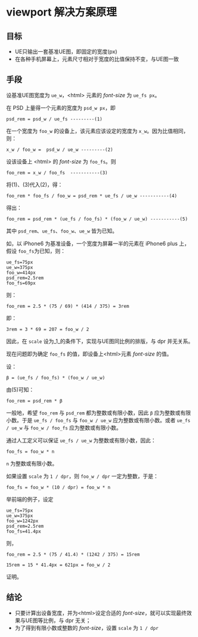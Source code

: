 # viewport 解决方案原理

## 目标

 - UE只输出一套基准UE图，即固定的宽度(px)
 - 在各种手机屏幕上，元素尺寸相对于宽度的比值保持不变，与UE图一致

## 手段

设基准UE图宽度为 `ue_w`，\<html\> 元素的 _font-size_ 为 `ue_fs px`。

在 PSD 上量得一个元素的宽度为 `psd_w px`，即 

    psd_rem = psd_w / ue_fs ---------(1)

在一个宽度为 `foo_w` 的设备上，该元素应该设定的宽度为 `x_w`。因为比值相同，则：

    x_w / foo_w =  psd_w / ue_w ---------(2)

设该设备上 \<html\> 的 _font-size_ 为 `foo_fs`。则

    foo_rem = x_w / foo_fs  -----------(3)

将(1)、(3)代入(2)，得：

    foo_rem * foo_fs / foo_w = psd_rem * ue_fs / ue_w -----------(4)
得出：

    foo_rem = psd_rem * (ue_fs / foo_fs) * (foo_w / ue_w) -----------(5)

其中 `psd_rem`、`ue_fs`、`foo_w`、`ue_w` 皆为已知。

如，以 iPhone6 为基准设备，一个宽度为屏幕一半的元素在 iPhone6 plus 上，假设 `foo_fs`为已知，则：
    
    ue_fs=75px
    ue_w=375px
    foo_w=414px
    psd_rem=2.5rem
    foo_fs=69px

则：

    foo_rem = 2.5 * (75 / 69) * (414 / 375) = 3rem
即：
    
    3rem = 3 * 69 = 207 = foo_w / 2

因此，在 `scale` 设为_1_的条件下，实现与UE图同比例的排版，与 dpr 并无关系。

现在问题即为确定 `foo_fs` 的值，即设备上\<html\>元素 _font-size_ 的值。

设：

    β = (ue_fs / foo_fs) * (foo_w / ue_w)

由(5)可知：

    foo_rem = psd_rem * β

一般地，希望 `foo_rem` 与 `psd_rem` 都为整数或有限小数，因此 `β` 应为整数或有限小数。于是 `ue_fs / foo_fs` 与 `foo_w / ue_w` 应为整数或有限小数。或者 `ue_fs / ue_w` 与 `foo_w / foo_fs` 应为整数或有限小数。

通过人工定义可以保证 `ue_fs / ue_w` 为整数或有限小数，因此：

    foo_fs = foo_w * n

`n` 为整数或有限小数。

如果设置 `scale` 为 `1 / dpr`，则 `foo_w / dpr`  一定为整数，于是：

    foo_fs = foo_w * (10 / dpr) = foo_w * n

举前端的例子，设定
    
    ue_fs=75px
    ue_w=375px
    foo_w=1242px
    psd_rem=2.5rem
    foo_fs=41.4px

则，

    foo_rem = 2.5 * (75 / 41.4) * (1242 / 375) = 15rem

    15rem = 15 * 41.4px = 621px = foo_w / 2

证明。

## 结论
 - 只要计算出设备宽度，并为\<html\>设定合适的 _font-size_，就可以实现最终效果与UE图等比例，与 dpr 无关；
 - 为了得到有限小数或整数的 _font-size_，设置 `scale` 为 `1 / dpr`